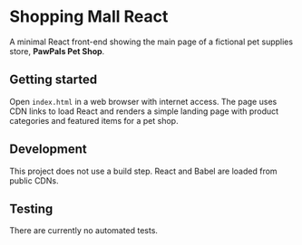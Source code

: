# Shopping Mall React

A minimal React front-end showing the main page of a fictional pet supplies store, **PawPals Pet Shop**.

## Getting started

Open `index.html` in a web browser with internet access. The page uses CDN links to load React and renders a simple landing page with product categories and featured items for a pet shop.

## Development

This project does not use a build step. React and Babel are loaded from public CDNs.

## Testing

There are currently no automated tests.
